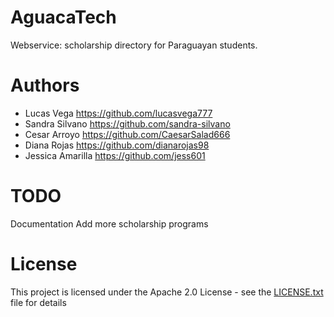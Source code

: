 # AguacaTech
Webservice: scholarship directory for Paraguayan students.


# Authors
* Lucas Vega https://github.com/lucasvega777
* Sandra Silvano https://github.com/sandra-silvano
* Cesar Arroyo https://github.com/CaesarSalad666
* Diana Rojas https://github.com/dianarojas98
* Jessica Amarilla https://github.com/jess601


# TODO
Documentation
Add more scholarship programs


# License
This project is licensed under the Apache 2.0 License - see the [LICENSE.txt](LICENSE.txt) file for details
